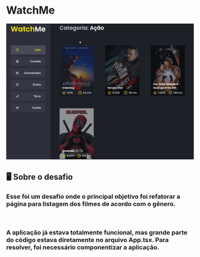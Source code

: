 # WatchMe

<p align="center">
    <img src="./public/github/app.gif"/>
</p>

## :desktop_computer: Sobre o desafio


### Esse foi um desafio onde o principal objetivo foi refatorar a página para listagem dos filmes de acordo com o gênero.

</br>

### A aplicação já estava totalmente funcional, mas grande parte do código estava diretamente no arquivo App.tsx. Para resolver, foi necessário componentizar a aplicação.


